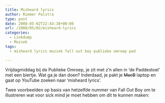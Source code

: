 ```yaml
---
title: Misheard lyrics
author: Riemer Palstra
type: post
date: 2008-05-02T22:43:38+00:00
url: /2008/05/02/misheard-lyrics
categories:
  - Linkdump
  - Muziek
tags:
  - misheard lyrics muziek fall out boy publieke omroep pad

---
```

Vrijdagmiddag bij de Publieke Omroep, je zit met z&#8217;n allen in &#8216;de Paddestoel&#8217; met een biertje. Wat ga je dan doen? Inderdaad, je pakt je <strike>MacB</strike> laptop en gaat op YouTube zoeken naar &#8216;misheard lyrics&#8217;. 

Twee voorbeelden op basis van hetzelfde nummer van Fall Out Boy om te illustreren wat voor sick mind je moet hebben om dit te kunnen maken: